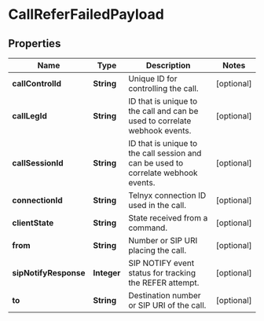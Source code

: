 

# CallReferFailedPayload

## Properties

Name | Type | Description | Notes
------------ | ------------- | ------------- | -------------
**callControlId** | **String** | Unique ID for controlling the call. |  [optional]
**callLegId** | **String** | ID that is unique to the call and can be used to correlate webhook events. |  [optional]
**callSessionId** | **String** | ID that is unique to the call session and can be used to correlate webhook events. |  [optional]
**connectionId** | **String** | Telnyx connection ID used in the call. |  [optional]
**clientState** | **String** | State received from a command. |  [optional]
**from** | **String** | Number or SIP URI placing the call. |  [optional]
**sipNotifyResponse** | **Integer** | SIP NOTIFY event status for tracking the REFER attempt. |  [optional]
**to** | **String** | Destination number or SIP URI of the call. |  [optional]



